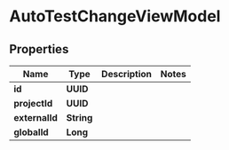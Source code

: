 

# AutoTestChangeViewModel


## Properties

| Name | Type | Description | Notes |
|------------ | ------------- | ------------- | -------------|
|**id** | **UUID** |  |  |
|**projectId** | **UUID** |  |  |
|**externalId** | **String** |  |  |
|**globalId** | **Long** |  |  |



